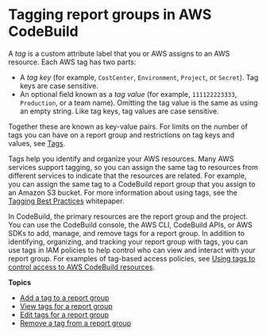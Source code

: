 # Tagging report groups in AWS CodeBuild<a name="how-to-tag-report-group"></a>

A *tag* is a custom attribute label that you or AWS assigns to an AWS resource\. Each AWS tag has two parts:
+ A *tag key* \(for example, `CostCenter`, `Environment`, `Project`, or `Secret`\)\. Tag keys are case sensitive\.
+ An optional field known as a *tag value* \(for example, `111122223333`, `Production`, or a team name\)\. Omitting the tag value is the same as using an empty string\. Like tag keys, tag values are case sensitive\.

Together these are known as key\-value pairs\. For limits on the number of tags you can have on a report group and restrictions on tag keys and values, see [Tags](limits.md#tag-limits)\.

Tags help you identify and organize your AWS resources\. Many AWS services support tagging, so you can assign the same tag to resources from different services to indicate that the resources are related\. For example, you can assign the same tag to a CodeBuild report group that you assign to an Amazon S3 bucket\. For more information about using tags, see the [Tagging Best Practices](https://d1.awsstatic.com/whitepapers/aws-tagging-best-practices.pdf) whitepaper\. 

In CodeBuild, the primary resources are the report group and the project\. You can use the CodeBuild console, the AWS CLI, CodeBuild APIs, or AWS SDKs to add, manage, and remove tags for a report group\. In addition to identifying, organizing, and tracking your report group with tags, you can use tags in IAM policies to help control who can view and interact with your report group\. For examples of tag\-based access policies, see [Using tags to control access to AWS CodeBuild resources](auth-and-access-control-using-tags.md)\.

**Topics**
+ [Add a tag to a report group](how-to-tag-report-group-add.md)
+ [View tags for a report group](how-to-tag-report-group-list.md)
+ [Edit tags for a report group](how-to-tag-report-group-update.md)
+ [Remove a tag from a report group](how-to-tag-report-group-delete.md)
